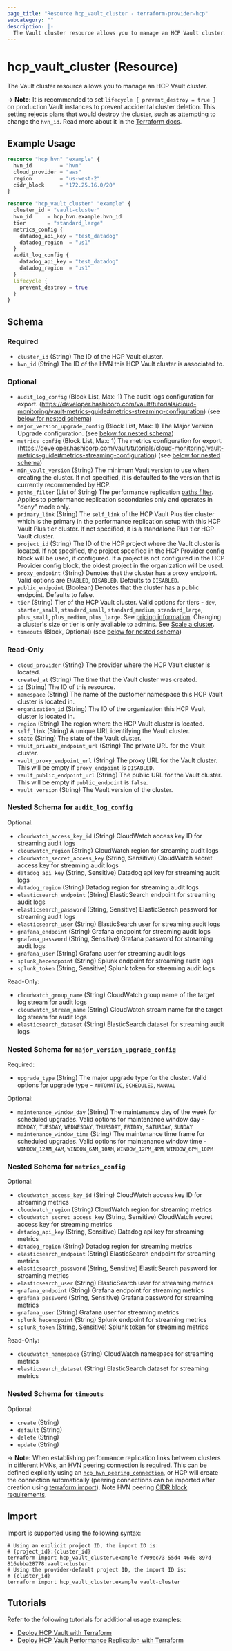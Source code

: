 ```yaml
---
page_title: "Resource hcp_vault_cluster - terraform-provider-hcp"
subcategory: ""
description: |-
  The Vault cluster resource allows you to manage an HCP Vault cluster.
---
```


# hcp_vault_cluster (Resource)

The Vault cluster resource allows you to manage an HCP Vault cluster.

-> **Note:** It is recommended to set `lifecycle { prevent_destroy = true }` on production Vault instances to prevent accidental cluster deletion. This setting rejects plans that would destroy the cluster, such as attempting to change the `hvn_id`. Read more about it in the [Terraform docs](https://www.terraform.io/language/meta-arguments/lifecycle#prevent_destroy).

## Example Usage

```terraform
resource "hcp_hvn" "example" {
  hvn_id         = "hvn"
  cloud_provider = "aws"
  region         = "us-west-2"
  cidr_block     = "172.25.16.0/20"
}

resource "hcp_vault_cluster" "example" {
  cluster_id = "vault-cluster"
  hvn_id     = hcp_hvn.example.hvn_id
  tier       = "standard_large"
  metrics_config {
    datadog_api_key = "test_datadog"
    datadog_region  = "us1"
  }
  audit_log_config {
    datadog_api_key = "test_datadog"
    datadog_region  = "us1"
  }
  lifecycle {
    prevent_destroy = true
  }
}
```

<!-- schema generated by tfplugindocs -->
## Schema

### Required

- `cluster_id` (String) The ID of the HCP Vault cluster.
- `hvn_id` (String) The ID of the HVN this HCP Vault cluster is associated to.

### Optional

- `audit_log_config` (Block List, Max: 1) The audit logs configuration for export. (https://developer.hashicorp.com/vault/tutorials/cloud-monitoring/vault-metrics-guide#metrics-streaming-configuration) (see [below for nested schema](#nestedblock--audit_log_config))
- `major_version_upgrade_config` (Block List, Max: 1) The Major Version Upgrade configuration. (see [below for nested schema](#nestedblock--major_version_upgrade_config))
- `metrics_config` (Block List, Max: 1) The metrics configuration for export. (https://developer.hashicorp.com/vault/tutorials/cloud-monitoring/vault-metrics-guide#metrics-streaming-configuration) (see [below for nested schema](#nestedblock--metrics_config))
- `min_vault_version` (String) The minimum Vault version to use when creating the cluster. If not specified, it is defaulted to the version that is currently recommended by HCP.
- `paths_filter` (List of String) The performance replication [paths filter](https://developer.hashicorp.com/vault/tutorials/cloud-ops/vault-replication-terraform). Applies to performance replication secondaries only and operates in "deny" mode only.
- `primary_link` (String) The `self_link` of the HCP Vault Plus tier cluster which is the primary in the performance replication setup with this HCP Vault Plus tier cluster. If not specified, it is a standalone Plus tier HCP Vault cluster.
- `project_id` (String) The ID of the HCP project where the Vault cluster is located. 
If not specified, the project specified in the HCP Provider config block will be used, if configured.
If a project is not configured in the HCP Provider config block, the oldest project in the organization will be used.
- `proxy_endpoint` (String) Denotes that the cluster has a proxy endpoint. Valid options are `ENABLED`, `DISABLED`. Defaults to `DISABLED`.
- `public_endpoint` (Boolean) Denotes that the cluster has a public endpoint. Defaults to false.
- `tier` (String) Tier of the HCP Vault cluster. Valid options for tiers - `dev`, `starter_small`, `standard_small`, `standard_medium`, `standard_large`, `plus_small`, `plus_medium`, `plus_large`. See [pricing information](https://www.hashicorp.com/products/vault/pricing). Changing a cluster's size or tier is only available to admins. See [Scale a cluster](https://registry.terraform.io/providers/hashicorp/hcp/latest/docs/guides/vault-scaling).
- `timeouts` (Block, Optional) (see [below for nested schema](#nestedblock--timeouts))

### Read-Only

- `cloud_provider` (String) The provider where the HCP Vault cluster is located.
- `created_at` (String) The time that the Vault cluster was created.
- `id` (String) The ID of this resource.
- `namespace` (String) The name of the customer namespace this HCP Vault cluster is located in.
- `organization_id` (String) The ID of the organization this HCP Vault cluster is located in.
- `region` (String) The region where the HCP Vault cluster is located.
- `self_link` (String) A unique URL identifying the Vault cluster.
- `state` (String) The state of the Vault cluster.
- `vault_private_endpoint_url` (String) The private URL for the Vault cluster.
- `vault_proxy_endpoint_url` (String) The proxy URL for the Vault cluster. This will be empty if `proxy_endpoint` is `DISABLED`.
- `vault_public_endpoint_url` (String) The public URL for the Vault cluster. This will be empty if `public_endpoint` is `false`.
- `vault_version` (String) The Vault version of the cluster.

<a id="nestedblock--audit_log_config"></a>
### Nested Schema for `audit_log_config`

Optional:

- `cloudwatch_access_key_id` (String) CloudWatch access key ID for streaming audit logs
- `cloudwatch_region` (String) CloudWatch region for streaming audit logs
- `cloudwatch_secret_access_key` (String, Sensitive) CloudWatch secret access key for streaming audit logs
- `datadog_api_key` (String, Sensitive) Datadog api key for streaming audit logs
- `datadog_region` (String) Datadog region for streaming audit logs
- `elasticsearch_endpoint` (String) ElasticSearch endpoint for streaming audit logs
- `elasticsearch_password` (String, Sensitive) ElasticSearch password for streaming audit logs
- `elasticsearch_user` (String) ElasticSearch user for streaming audit logs
- `grafana_endpoint` (String) Grafana endpoint for streaming audit logs
- `grafana_password` (String, Sensitive) Grafana password for streaming audit logs
- `grafana_user` (String) Grafana user for streaming audit logs
- `splunk_hecendpoint` (String) Splunk endpoint for streaming audit logs
- `splunk_token` (String, Sensitive) Splunk token for streaming audit logs

Read-Only:

- `cloudwatch_group_name` (String) CloudWatch group name of the target log stream for audit logs
- `cloudwatch_stream_name` (String) CloudWatch stream name for the target log stream for audit logs
- `elasticsearch_dataset` (String) ElasticSearch dataset for streaming audit logs


<a id="nestedblock--major_version_upgrade_config"></a>
### Nested Schema for `major_version_upgrade_config`

Required:

- `upgrade_type` (String) The major upgrade type for the cluster. Valid options for upgrade type - `AUTOMATIC`, `SCHEDULED`, `MANUAL`

Optional:

- `maintenance_window_day` (String) The maintenance day of the week for scheduled upgrades. Valid options for maintenance window day - `MONDAY`, `TUESDAY`, `WEDNESDAY`, `THURSDAY`, `FRIDAY`, `SATURDAY`, `SUNDAY`
- `maintenance_window_time` (String) The maintenance time frame for scheduled upgrades. Valid options for maintenance window time - `WINDOW_12AM_4AM`, `WINDOW_6AM_10AM`, `WINDOW_12PM_4PM`, `WINDOW_6PM_10PM`


<a id="nestedblock--metrics_config"></a>
### Nested Schema for `metrics_config`

Optional:

- `cloudwatch_access_key_id` (String) CloudWatch access key ID for streaming metrics
- `cloudwatch_region` (String) CloudWatch region for streaming metrics
- `cloudwatch_secret_access_key` (String, Sensitive) CloudWatch secret access key for streaming metrics
- `datadog_api_key` (String, Sensitive) Datadog api key for streaming metrics
- `datadog_region` (String) Datadog region for streaming metrics
- `elasticsearch_endpoint` (String) ElasticSearch endpoint for streaming metrics
- `elasticsearch_password` (String, Sensitive) ElasticSearch password for streaming metrics
- `elasticsearch_user` (String) ElasticSearch user for streaming metrics
- `grafana_endpoint` (String) Grafana endpoint for streaming metrics
- `grafana_password` (String, Sensitive) Grafana password for streaming metrics
- `grafana_user` (String) Grafana user for streaming metrics
- `splunk_hecendpoint` (String) Splunk endpoint for streaming metrics
- `splunk_token` (String, Sensitive) Splunk token for streaming metrics

Read-Only:

- `cloudwatch_namespace` (String) CloudWatch namespace for streaming metrics
- `elasticsearch_dataset` (String) ElasticSearch dataset for streaming metrics


<a id="nestedblock--timeouts"></a>
### Nested Schema for `timeouts`

Optional:

- `create` (String)
- `default` (String)
- `delete` (String)
- `update` (String)

-> **Note:** When establishing performance replication links between clusters in different HVNs, an HVN peering connection is required. This can be defined explicitly using an [`hcp_hvn_peering_connection`](hvn_peering_connection.md), or HCP will create the connection automatically (peering connections can be imported after creation using [terraform import](https://www.terraform.io/cli/import)). Note HVN peering [CIDR block requirements](https://cloud.hashicorp.com/docs/hcp/network/routes#cidr-block-requirements).

## Import

Import is supported using the following syntax:

```shell
# Using an explicit project ID, the import ID is:
# {project_id}:{cluster_id}
terraform import hcp_vault_cluster.example f709ec73-55d4-46d8-897d-816ebba28778:vault-cluster
# Using the provider-default project ID, the import ID is:
# {cluster_id}
terraform import hcp_vault_cluster.example vault-cluster
```

## Tutorials

Refer to the following tutorials for additional usage examples:

- [Deploy HCP Vault with Terraform](https://developer.hashicorp.com/vault/tutorials/cloud-ops/terraform-hcp-provider-vault) 
- [Deploy HCP Vault Performance Replication with Terraform](https://developer.hashicorp.com/vault/tutorials/cloud-ops/vault-replication-terraform)